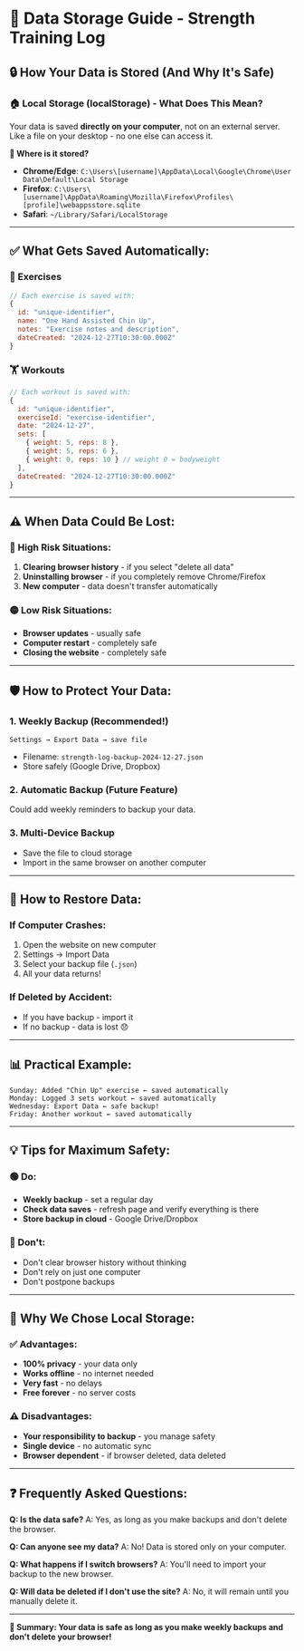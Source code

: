 # 📱 Data Storage Guide - Strength Training Log

## 🔒 **How Your Data is Stored (And Why It's Safe)**

### **🏠 Local Storage (localStorage) - What Does This Mean?**

Your data is saved **directly on your computer**, not on an external server. Like a file on your desktop - no one else can access it.

**📍 Where is it stored?**
- **Chrome/Edge**: `C:\Users\[username]\AppData\Local\Google\Chrome\User Data\Default\Local Storage`
- **Firefox**: `C:\Users\[username]\AppData\Roaming\Mozilla\Firefox\Profiles\[profile]\webappsstore.sqlite`
- **Safari**: `~/Library/Safari/LocalStorage`

---

## ✅ **What Gets Saved Automatically:**

### **💪 Exercises**
```javascript
// Each exercise is saved with:
{
  id: "unique-identifier",
  name: "One Hand Assisted Chin Up",
  notes: "Exercise notes and description",
  dateCreated: "2024-12-27T10:30:00.000Z"
}
```

### **🏋️ Workouts**
```javascript
// Each workout is saved with:
{
  id: "unique-identifier",
  exerciseId: "exercise-identifier",
  date: "2024-12-27",
  sets: [
    { weight: 5, reps: 8 },
    { weight: 5, reps: 6 },
    { weight: 0, reps: 10 } // weight 0 = bodyweight
  ],
  dateCreated: "2024-12-27T10:30:00.000Z"
}
```

---

## ⚠️ **When Data Could Be Lost:**

### **🔴 High Risk Situations:**
1. **Clearing browser history** - if you select "delete all data"
2. **Uninstalling browser** - if you completely remove Chrome/Firefox
3. **New computer** - data doesn't transfer automatically

### **🟡 Low Risk Situations:**
- **Browser updates** - usually safe
- **Computer restart** - completely safe
- **Closing the website** - completely safe

---

## 🛡️ **How to Protect Your Data:**

### **1. Weekly Backup (Recommended!)**
```
Settings → Export Data → save file
```
- Filename: `strength-log-backup-2024-12-27.json`
- Store safely (Google Drive, Dropbox)

### **2. Automatic Backup (Future Feature)**
Could add weekly reminders to backup your data.

### **3. Multi-Device Backup**
- Save the file to cloud storage
- Import in the same browser on another computer

---

## 🔧 **How to Restore Data:**

### **If Computer Crashes:**
1. Open the website on new computer
2. Settings → Import Data
3. Select your backup file (`.json`)
4. All your data returns!

### **If Deleted by Accident:**
- If you have backup - import it
- If no backup - data is lost 😞

---

## 📊 **Practical Example:**

```
Sunday: Added "Chin Up" exercise ← saved automatically
Monday: Logged 3 sets workout ← saved automatically
Wednesday: Export Data ← safe backup!
Friday: Another workout ← saved automatically
```

---

## 💡 **Tips for Maximum Safety:**

### **🟢 Do:**
- **Weekly backup** - set a regular day
- **Check data saves** - refresh page and verify everything is there
- **Store backup in cloud** - Google Drive/Dropbox

### **🔴 Don't:**
- Don't clear browser history without thinking
- Don't rely on just one computer
- Don't postpone backups

---

## 🎯 **Why We Chose Local Storage:**

### **✅ Advantages:**
- **100% privacy** - your data only
- **Works offline** - no internet needed
- **Very fast** - no delays
- **Free forever** - no server costs

### **⚠️ Disadvantages:**
- **Your responsibility to backup** - you manage safety
- **Single device** - no automatic sync
- **Browser dependent** - if browser deleted, data deleted

---

## ❓ **Frequently Asked Questions:**

**Q: Is the data safe?**
A: Yes, as long as you make backups and don't delete the browser.

**Q: Can anyone see my data?**
A: No! Data is stored only on your computer.

**Q: What happens if I switch browsers?**
A: You'll need to import your backup to the new browser.

**Q: Will data be deleted if I don't use the site?**
A: No, it will remain until you manually delete it.

---

**🎯 Summary: Your data is safe as long as you make weekly backups and don't delete your browser!**